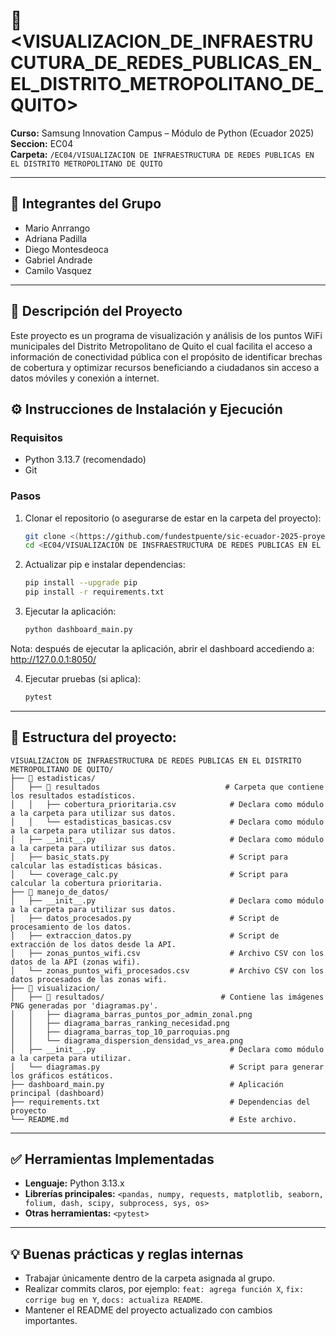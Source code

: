 # 📌 <VISUALIZACION_DE_INFRAESTRUCUTURA_DE_REDES_PUBLICAS_EN_EL_DISTRITO_METROPOLITANO_DE_QUITO>

**Curso:** Samsung Innovation Campus – Módulo de Python (Ecuador 2025)  
**Seccion:** EC04  
**Carpeta:** `/EC04/VISUALIZACION DE INFRAESTRUCTURA DE REDES PUBLICAS EN EL DISTRITO METROPOLITANO DE QUITO`

---

## 👥 Integrantes del Grupo
- Mario Anrrango
- Adriana Padilla
- Diego Montesdeoca
- Gabriel Andrade
- Camilo Vasquez 

---

## 📝 Descripción del Proyecto
Este proyecto es un programa de visualización y análisis de los puntos WiFi municipales del Distrito Metropolitano de Quito el cual facilita el acceso a información de conectividad pública con el propósito de identificar brechas de cobertura y optimizar recursos beneficiando a ciudadanos sin acceso a datos móviles y conexión a internet.

## ⚙️ Instrucciones de Instalación y Ejecución

### Requisitos
- Python 3.13.7 (recomendado)
- Git

### Pasos
1. Clonar el repositorio (o asegurarse de estar en la carpeta del proyecto):
   ```bash
   git clone <(https://github.com/fundestpuente/sic-ecuador-2025-proyectos.git)>
   cd <EC04/VISUALIZACION DE INSFRAESTRUCTURA DE REDES PUBLICAS EN EL DISTRITO METROPOLITANO DE QUITO>   # ej: cd ecuador03/proyecto-01-nombre
   ```

2. Actualizar pip e instalar dependencias:
   ```bash
   pip install --upgrade pip
   pip install -r requirements.txt
   ```

3. Ejecutar la aplicación:
   ```bash
   python dashboard_main.py
   ```

Nota: después de ejecutar la aplicación, abrir el dashboard accediendo a:
http://127.0.0.1:8050/

4. Ejecutar pruebas (si aplica):
   ```bash
   pytest
   ```

---

## 📂 Estructura del proyecto:
```
VISUALIZACION DE INFRAESTRUCTURA DE REDES PUBLICAS EN EL DISTRITO METROPOLITANO DE QUITO/
├── 📂 estadisticas/
│   ├── 📂 resultados                            # Carpeta que contiene los resultados estadísticos.
│   │   ├── cobertura_prioritaria.csv            # Declara como módulo a la carpeta para utilizar sus datos.
│   │   └── estadisticas_basicas.csv             # Declara como módulo a la carpeta para utilizar sus datos.
│   ├── __init__.py                              # Declara como módulo a la carpeta para utilizar sus datos.
│   ├── basic_stats.py                           # Script para calcular las estadísticas básicas.
│   └── coverage_calc.py                         # Script para calcular la cobertura prioritaria.
├── 📂 manejo_de_datos/
│   ├── __init__.py                              # Declara como módulo a la carpeta para utilizar sus datos.   
│   ├── datos_procesados.py                      # Script de procesamiento de los datos.
│   ├── extraccion_datos.py                      # Script de extracción de los datos desde la API.
│   ├── zonas_puntos_wifi.csv                    # Archivo CSV con los datos de la API (zonas wifi).
│   └── zonas_puntos_wifi_procesados.csv         # Archivo CSV con los datos procesados de las zonas wifi.
├── 📂 visualizacion/
│   ├── 📂 resultados/                          # Contiene las imágenes PNG generadas por 'diagramas.py'.
│   │   ├── diagrama_barras_puntos_por_admin_zonal.png
│   │   ├── diagrama_barras_ranking_necesidad.png
│   │   ├── diagrama_barras_top_10_parroquias.png
│   │   └── diagrama_dispersion_densidad_vs_area.png
│   ├── __init__.py                              # Declara como módulo a la carpeta para utilizar.              
│   └── diagramas.py                             # Script para generar los gráficos estáticos.
├── dashboard_main.py                            # Aplicación principal (dashboard)
├── requirements.txt                             # Dependencias del proyecto
└── README.md                                    # Este archivo.
```

---

## ✅ Herramientas Implementadas
- **Lenguaje:** Python 3.13.x
- **Librerías principales:** `<pandas, numpy, requests, matplotlib, seaborn, folium, dash, scipy, subprocess, sys, os>`
- **Otras herramientas:** `<pytest>`

---

## 💡 Buenas prácticas y reglas internas
- Trabajar únicamente dentro de la carpeta asignada al grupo.
- Realizar commits claros, por ejemplo: `feat: agrega función X`, `fix: corrige bug en Y`, `docs: actualiza README`.
- Mantener el README del proyecto actualizado con cambios importantes.
